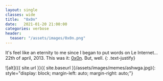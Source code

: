 ```yaml
---
layout: single
classes: wide
title:  "0x0n"
date:   2021-01-20 21:00:00
categories: verbose
header:
  teaser: "/assets/images/0x0n.png"
---
```




It's feel like an eternity to me since I began to put words on Le Internet... 22th of april, 2013. This was it: [0x0n](https://www.0x0ff.info/2013/0x0n/). But, well.
{: .text-justify}

![alt]({{ site.url }}{{ site.baseurl }}/assets/images/memes/ashwga.jpg){: style="display: block; margin-left: auto; margin-right: auto;"}